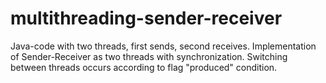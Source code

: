 # multithreading-sender-receiver
Java-code with two threads, first sends, second receives. 
Implementation of Sender-Receiver as two threads with synchronization. Switching between threads occurs according to flag "produced" condition.
